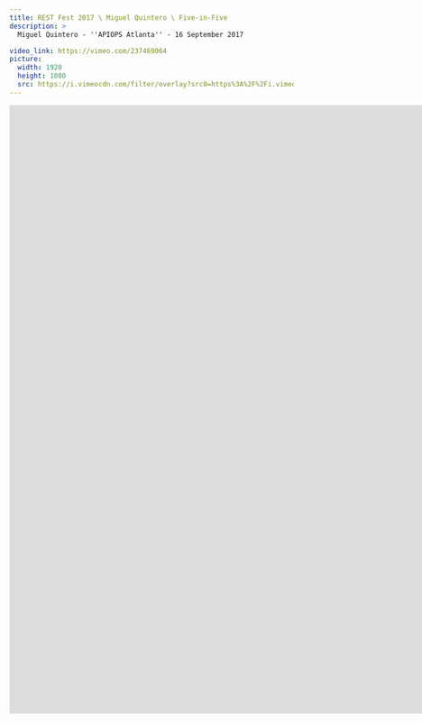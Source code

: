 ```yaml
---
title: REST Fest 2017 \ Miguel Quintero \ Five-in-Five
description: >
  Miguel Quintero - ''APIOPS Atlanta'' - 16 September 2017

video_link: https://vimeo.com/237469064
picture:
  width: 1920
  height: 1080
  src: https://i.vimeocdn.com/filter/overlay?src0=https%3A%2F%2Fi.vimeocdn.com%2Fvideo%2F659928397_1920x1080.jpg&src1=http%3A%2F%2Ff.vimeocdn.com%2Fp%2Fimages%2Fcrawler_play.png
---
```

<iframe src="https://player.vimeo.com/video/237469064?title=0&byline=0&portrait=0&badge=0&autopause=0&player_id=0" width="1920" height="1080" frameborder="0" title="REST Fest 2017 \ Miguel Quintero \ Five-in-Five" webkitallowfullscreen mozallowfullscreen allowfullscreen></iframe>